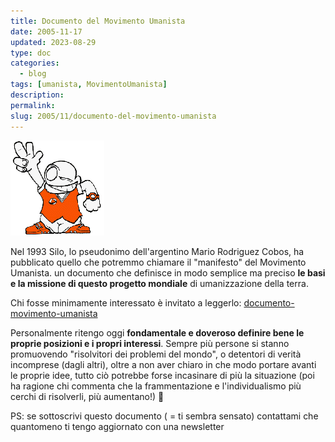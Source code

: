 ```yaml
---
title: Documento del Movimento Umanista
date: 2005-11-17
updated: 2023-08-29
type: doc
categories:
  - blog
tags: [umanista, MovimentoUmanista]
description: 
permalink: 
slug: 2005/11/documento-del-movimento-umanista
---
```

![](../../../assets/img/post/2005/omino-paf.gif)

Nel 1993 Silo, lo pseudonimo dell'argentino Mario Rodriguez Cobos, ha pubblicato quello che potremmo chiamare il "manifesto" del Movimento Umanista. un documento che definisce in modo semplice ma preciso **le basi e la missione di questo progetto mondiale** di umanizzazione della terra.

Chi fosse minimamente interessato è invitato a leggerlo: [documento-movimento-umanista](../../docs/documento-movimento-umanista.md)

Personalmente ritengo oggi **fondamentale e doveroso definire bene le proprie posizioni e i propri interessi**. Sempre più persone si stanno promuovendo "risolvitori dei problemi del mondo", o detentori di verità incomprese (dagli altri), oltre a non aver chiaro in che modo portare avanti le proprie idee, tutto ciò potrebbe forse incasinare di più la situazione (poi ha ragione chi commenta che la frammentazione e l'individualismo più cerchi di risolverli, più aumentano!) 🙂

PS: se sottoscrivi questo documento ( = ti sembra sensato) contattami che quantomeno ti tengo aggiornato con una newsletter
